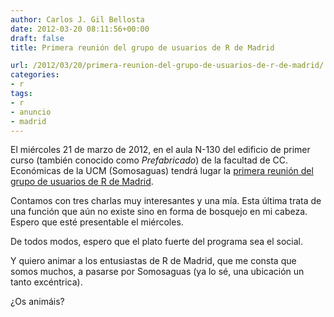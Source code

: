 ```yaml
---
author: Carlos J. Gil Bellosta
date: 2012-03-20 08:11:56+00:00
draft: false
title: Primera reunión del grupo de usuarios de R de Madrid

url: /2012/03/20/primera-reunion-del-grupo-de-usuarios-de-r-de-madrid/
categories:
- r
tags:
- r
- anuncio
- madrid
---
```


El miércoles 21 de marzo de 2012, en el aula N-130 del edificio de primer curso (también conocido como  _Prefabricado_) de la facultad de CC. Económicas de la UCM (Somosaguas) tendrá lugar la [primera reunión del grupo de usuarios de R de Madrid](http://r-es.org/Grupo+de+Usuarios+de+R+en+Madrid).

Contamos con tres charlas muy interesantes y una mía. Esta última trata de una función que aún no existe sino en forma de bosquejo en mi cabeza. Espero que esté presentable el miércoles.

De todos modos, espero que el plato fuerte del programa sea el social.

Y quiero animar a los entusiastas de R de Madrid, que me consta que somos muchos, a pasarse por Somosaguas (ya lo sé, una ubicación un tanto excéntrica).

¿Os animáis?
